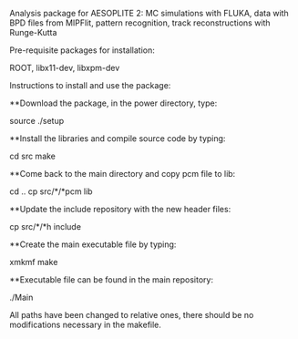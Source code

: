  Analysis package for AESOPLITE 2: MC simulations with FLUKA, data with BPD files from MIPFlit, pattern recognition, track reconstructions with Runge-Kutta

Pre-requisite packages for installation:

ROOT, libx11-dev, libxpm-dev

Instructions to install and use the package:

**Download the package, in the power directory, type:

 source ./setup

**Install the libraries and compile source code by typing:

cd src
make

**Come back to the main directory and copy pcm file to lib:

cd ..
cp src/*/*pcm lib

**Update the include repository with the new header files:

cp src/*/*h include

**Create the main executable file by typing:

xmkmf
make

**Executable file can be found in the main repository:

./Main

All paths have been changed to relative ones, there should be no modifications necessary in the makefile.

